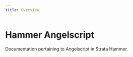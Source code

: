 ```yaml
---
title: Overview
---
```


# Hammer Angelscript

Documentation pertaining to Angelscript in Strata Hammer.
